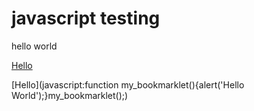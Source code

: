 # javascript testing


<p id="p1">hello world</p>

<script>
    document.getElementById("p1").innerHTML = "New text!";
</script>


<a href="javascript:function my_bookmarklet()
                {alert('Hello World');}
                my_bookmarklet();">Hello</a>
                

[Hello](javascript:function my_bookmarklet(\){alert('Hello World'\);}my_bookmarklet(\);)
